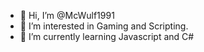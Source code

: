 - 👋 Hi, I’m @McWulf1991
- 👀 I’m interested in Gaming and Scripting.
- 🌱 I’m currently learning Javascript and C#

<!---
McWulf1991/McWulf1991 is a ✨ special ✨ repository because its `README.md` (this file) appears on your GitHub profile.
You can click the Preview link to take a look at your changes.
--->
